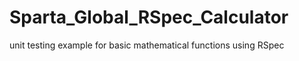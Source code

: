 # Sparta_Global_RSpec_Calculator

unit testing example for basic mathematical functions using RSpec
